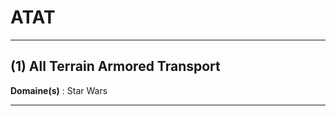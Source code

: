 # ATAT

--------------------

## (1) All Terrain Armored Transport

**Domaine(s)** : Star Wars

--------------------